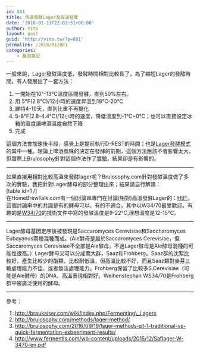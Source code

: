 ```yaml
---
id: 881
title: 快速發酵Lager及高溫發酵
date: '2018-01-13T22:02:51+00:00'
author: Vito
layout: post
guid: 'http://vito.tw/?p=881'
permalink: /2018/01/881
categories:
    - 釀酒筆記
---
```


一般來說，Lager發酵溫度低，發酵時間相對比較長了，為了縮短Lager的發酵時間，有人發展出了一套方法：

1. 一開始在10°-13°C溫度區間發酵，直到50%左右。
2. 用 5°F(2.8°C)/12小時的速度昇溫到18°C-20°C
3. 維持4-10天，直到比重不再變化
4. 5-8°F(2.8-4.4°C)/12小時的速度，降低溫度到-1°C~0°C；也可以直接設定冰箱的溫度讓啤酒溫度自然下降
5. 完成

這個方法會加速後半段，感覺上是提前執行D-REST的時間；也是[Lager發酵模式](http://braukaiser.com/wiki/index.php/Fermenting_Lagers)的其中一種。理論上啤酒風味的決定在發酵的前期，這個方法應該不會影響太大，但實際上Brulosophy針對這個作法作了[實驗](http://brulosophy.com/2016/09/19/lager-methods-pt-1-traditional-vs-quick-fermentation-exbeeriment-results/)，結果卻是有影響的。

- - - - - -

如果直接用相對比較高溫來發酵lager呢？Brulosophy.com針對發酵溫度做了多次的實驗，我把針對Lager酵母的部分整理出來；結果請自行解讀：  
\[table id=1 /\]  
在HomeBrewTalk.com有一個討論串專門在討論(相對)高溫發酵Lager的：[HBT](https://www.homebrewtalk.com/forum/threads/warm-fermented-lager-thread.592169/)。這個討論串中的共識是有的酵母可以，有的不適合。其中以W34/70最受歡迎。有趣的是[W34/70](http://www.fermentis.com/wp-content/uploads/2015/12/Saflager-W-3470-en.pdf)的技術文件中寫的發酵溫度是9-22°C,理想溫度是12-15°C。

- - - - - -

Lager酵母基因定序後被發現是Saccaromyces Cerevisiae和Saccharomyces Eubayanus兩種混種而成。(Ale酵母是屬於Saccaromyces Cerevisiae，但Saccaromyces Cerevisiae不全部是Ale酵母，不過Lager酵母是Ale酵母混種的可能性很高。）Lager酵母又可以分成兩大群，Saaz和Frohberg。Saaz群的沈絮比較好，產生比較少的酯類，比較耐低溫，但高溫比較不好，而且Saaz類對麥芽三糖處理能力不佳、或者無法處理能力。Frohberg保留了比較多S.Cerevisiae（可能是Ale酵母）的DNA，高溫表現相對好。Weihenstephan WS34/70是Frohberg群中被廣泛使用的酵母。

- - - - - -

參考：

1. http://braukaiser.com/wiki/index.php/Fermenting\_Lagers
2. http://brulosophy.com/methods/lager-method/
3. http://brulosophy.com/2016/09/19/lager-methods-pt-1-traditional-vs-quick-fermentation-exbeeriment-results/
4. http://www.fermentis.com/wp-content/uploads/2015/12/Saflager-W-3470-en.pdf